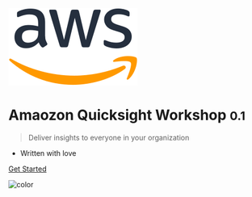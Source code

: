 ![logo](_media/logo256.png)

# Amaozon Quicksight Workshop <small>0.1</small>

> Deliver insights to everyone in your organization

- Written with love

[Get Started](1-welcome/1-introduction.md)

<!-- background color -->

![color](#ffffff)